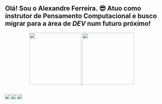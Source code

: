 ## Olá! Sou o Alexandre Ferreira. 😎 Atuo como instrutor de Pensamento Computacional e busco migrar para a área de *DEV* num futuro próximo!

<div align="center">
  <a href="https://github.com/4lxcf">
  <img height="170em" src="https://github-readme-stats.vercel.app/api?username=4lxcf&show_icons=true&theme=github_dark&include_all_commits=true&count_private=true"/>
  <img height="170em" src="https://github-readme-stats.vercel.app/api/top-langs/?username=4lxcf&layout=compact&langs_count=7&theme=github_dark"/>
</div>

##

<div > 
  <a href = "mailto:alexandrecferreira11@gmail.com"><img src="https://img.shields.io/badge/Gmail-rgb(255,255,242)?style=plastic&logo=gmail&logoColor=rgb(199,22,16)"></a>
  <a href = "https://www.linkedin.com/in/alexandre-ferreira-9386b3158/"><img src="https://img.shields.io/badge/LinkedIn-rgb(40,103,178)?style=plastic&logo=linkedin"></a>
  <a href = "https://twitter.com/_alxcf"><img src="https://img.shields.io/badge/Twitter-rgb(29, 161, 242)?style=plastic&logo=twitter&logoColor=white&labelColor=rgb(29, 161, 242)"></a>
</div>
